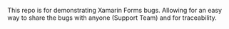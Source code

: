 This repo is for demonstrating Xamarin Forms bugs. Allowing for an easy way to share the bugs with anyone (Support Team) and for traceability.
